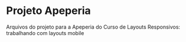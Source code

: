 # Projeto Apeperia
Arquivos do projeto para a Apeperia do Curso de
Layouts Responsivos: trabalhando com layouts mobile
